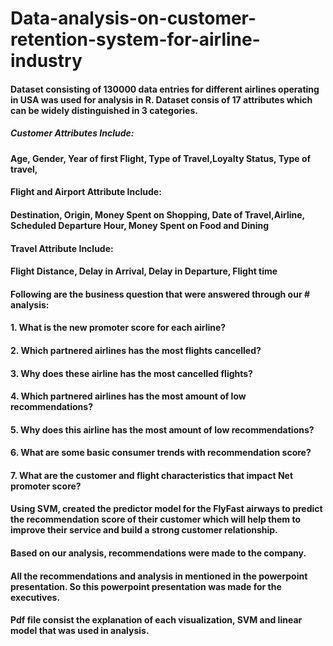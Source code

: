 # Data-analysis-on-customer-retention-system-for-airline-industry

#### Dataset consisting of 130000 data entries for different airlines operating in USA was used for analysis in R. Dataset consis of 17 attributes which can be widely distinguished in 3 categories.
##### Customer Attributes Include:
#### Age, Gender, Year of first Flight, Type of Travel,Loyalty Status, Type of travel, 
#### Flight and Airport Attribute Include:
#### Destination, Origin, Money Spent on Shopping, Date of Travel,Airline, Scheduled Departure Hour, Money Spent on Food and Dining
#### Travel Attribute Include:
#### Flight Distance, Delay in Arrival, Delay in Departure, Flight time

#### Following are the business question that were answered through our # analysis:
#### 1. What is the new promoter score for each airline?
#### 2. Which partnered airlines has the most flights cancelled?
#### 3. Why does these airline has the most cancelled flights?
#### 4. Which partnered airlines has the most amount of low recommendations?
#### 5. Why does this airline has the most amount of low recommendations?
#### 6. What are some basic consumer trends with recommendation score?
#### 7. What are the customer and flight characteristics that impact Net promoter score?

#### Using SVM, created the predictor model for the FlyFast airways to predict the recommendation score of their customer which will help them to improve their service and build a strong customer relationship.
#### Based on our analysis, recommendations were made to the company. 
#### All the recommendations and analysis in mentioned in the powerpoint presentation. So this powerpoint presentation was made for the executives.
#### Pdf file consist the explanation of each visualization, SVM and linear model that was used in analysis.



